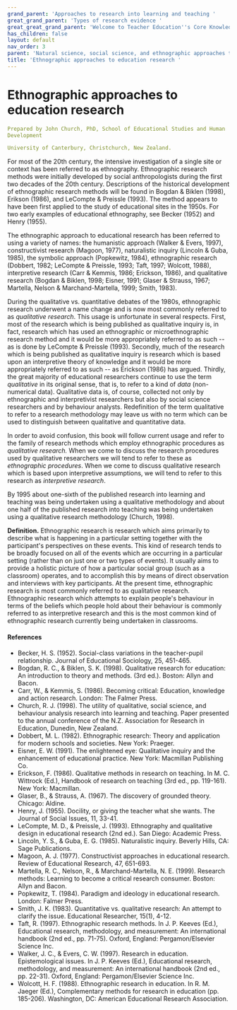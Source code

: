 ```yaml
---
grand_parent: 'Approaches to research into learning and teaching '
great_grand_parent: 'Types of research evidence '
great_great_grand_parent: 'Welcome to Teacher Education''s Core Knowledge and Skills.'
has_children: false
layout: default
nav_order: 3
parent: 'Natural science, social science, and ethnographic approaches to research '
title: 'Ethnographic approaches to education research '
---
```

# Ethnographic approaches to education research


```yaml
Prepared by John Church, PhD, School of Educational Studies and Human
Development

University of Canterbury, Christchurch, New Zealand.
```


For most of the 20th century, the intensive investigation of a single
site or context has been referred to as ethnography. Ethnographic
research methods were initially developed by social anthropologists
during the first two decades of the 20th century. Descriptions of the
historical development of ethnographic research methods will be found in
Bogdan & Biklen (1998), Erikson (1986), and LeCompte & Preissle (1993).
The method appears to have been first applied to the study of
educational sites in the 1950s. For two early examples of educational
ethnography, see Becker (1952) and Henry (1955).

The ethnographic approach to educational research has been referred to
using a variety of names: the humanistic approach (Walker & Evers,
1997), constructivist research (Magoon, 1977), naturalistic inquiry
(Lincoln & Guba, 1985), the symbolic approach (Popkewitz, 1984),
ethnographic research (Dobbert, 1982; LeCompte & Preissle, 1993; Taft,
1997; Wolcott, 1988), interpretive research (Carr & Kemmis, 1986;
Erickson, 1986), and qualitative research (Bogdan & Biklen, 1998;
Eisner, 1991; Glaser & Strauss, 1967; Martella, Nelson &
Marchand-Martella, 1999; Smith, 1983).

During the qualitative vs. quantitative debates of the 1980s,
ethnographic research underwent a name change and is now most commonly
referred to as *qualitative research*. This usage is unfortunate in
several respects. First, most of the research which is being published
as qualitative inquiry is, in fact, research which has used an
ethnographic or microethnographic research method and it would be more
appropriately referred to as such -- as is done by LeCompte & Preissle
(1993). Secondly, much of the research which is being published as
qualitative inquiry is research which is based upon an interpretive
theory of knowledge and it would be more appropriately referred to as
such -- as Erickson (1986) has argued. Thirdly, the great majority of
educational researchers continue to use the term *qualitative* in its
original sense, that is, to refer to a kind of *data* (non-numerical
data). Qualitative data is, of course, collected not only by
ethnographic and interpretivist researchers but also by social science
researchers and by behaviour analysts. Redefinition of the term
qualitative to refer to a research methodology may leave us with no term
which can be used to distinguish between qualitative and quantitative
data.

In order to avoid confusion, this book will follow current usage and
refer to the family of research methods which employ ethnographic
procedures as *qualitative research.* When we come to discuss the
research procedures used by qualitative researchers we will tend to
refer to these as *ethnographic procedures*. When we come to discuss
qualitative research which is based upon interpretive assumptions, we
will tend to refer to this research as *interpretive research*.

By 1995 about one-sixth of the published research into learning and
teaching was being undertaken using a qualitative methodology and about
one half of the published research into teaching was being undertaken
using a qualitative research methodology (Church, 1998).

**Definition.** Ethnographic research is research which aims primarily
to describe what is happening in a particular setting together with the
participant\'s perspectives on these events. This kind of research tends
to be broadly focused on all of the events which are occurring in a
particular setting (rather than on just one or two types of events). It
usually aims to provide a holistic picture of how a particular social
group (such as a classroom) operates, and to accomplish this by means of
direct observation and interviews with key participants. At the present
time, ethnographic research is most commonly referred to as qualitative
research. Ethnographic research which attempts to explain people's
behaviour in terms of the beliefs which people hold about their
behaviour is commonly referred to as interpretive research and this is
the most common kind of ethnographic research currently being undertaken
in classrooms.


#### References

-   Becker, H. S. (1952). Social-class variations in the teacher-pupil
    relationship. Journal of Educational Sociology, 25, 451-465.
-   Bogdan, R. C., & Biklen, S. K. (1998). Qualitative research for
    education: An introduction to theory and methods. (3rd ed.). Boston:
    Allyn and Bacon.
-   Carr, W., & Kemmis, S. (1986). Becoming critical: Education,
    knowledge and action research. London: The Falmer Press.
-   Church, R. J. (1998). The utility of qualitative, social science,
    and behaviour analysis research into learning and teaching. Paper
    presented to the annual conference of the N.Z. Association for
    Research in Education, Dunedin, New Zealand.
-   Dobbert, M. L. (1982). Ethnographic research: Theory and application
    for modern schools and societies. New York: Praeger.
-   Eisner, E. W. (1991). The enlightened eye: Qualitative inquiry and
    the enhancement of educational practice. New York: Macmillan
    Publishing Co.
-   Erickson, F. (1986). Qualitative methods in research on teaching.
    In M. C. Wittrock (Ed.), Handbook of research on teaching (3rd ed.,
    pp. 119-161). New York: Macmillan.
-   Glaser, B., & Strauss, A. (1967). The discovery of grounded theory.
    Chicago: Aldine.
-   Henry, J. (1955). Docility, or giving the teacher what she wants.
    The Journal of Social Issues, 11, 33-41.
-   LeCompte, M. D., & Preissle, J. (1993). Ethnography and qualitative
    design in educational research (2nd ed.). San Diego: Academic Press.
-   Lincoln, Y. S., & Guba, E. G. (1985). Naturalistic inquiry. Beverly
    Hills, CA: Sage Publications.
-   Magoon, A. J. (1977). Constructivist approaches in educational
    research. Review of Educational Research, 47, 651-693.
-   Martella, R. C., Nelson, R., & Marchand-Martella, N. E. (1999).
    Research methods: Learning to become a critical research consumer.
    Boston: Allyn and Bacon.
-   Popkewitz, T. (1984). Paradigm and ideology in educational research.
    London: Falmer Press.
-   Smith, J. K. (1983). Quantitative vs. qualitative research: An
    attempt to clarify the issue. Educational Researcher, 15(1), 4-12.
-   Taft, R. (1997). Ethnographic research methods. In J. P. Keeves
    (Ed.), Educational research, methodology, and measurement: An
    international handbook (2nd ed., pp. 71-75). Oxford, England:
    Pergamon/Elsevier Science Inc.
-   Walker, J. C., & Evers, C. W. (1997). Research in education.
    Epistemological issues. In J. P. Keeves (Ed.), Educational research,
    methodology, and measurement: An international handbook (2nd ed.,
    pp. 22-31). Oxford, England: Pergamon/Elsevier Science Inc.
-   Wolcott, H. F. (1988). Ethnographic research in education. In R. M.
    Jaeger (Ed.), Complementary methods for research in education (pp.
    185-206). Washington, DC: American Educational Research Association.
